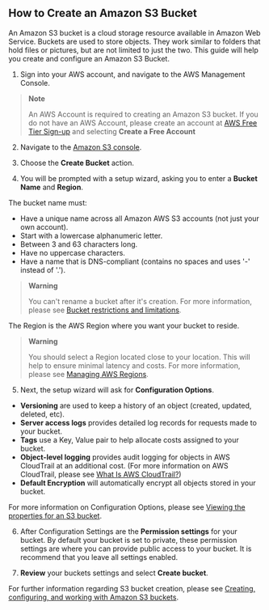 ## How to Create an Amazon S3 Bucket ##

An Amazon S3 bucket is a cloud storage resource available in Amazon Web Service. Buckets are used to store objects. They work similar to folders that hold files or pictures, but are not limited to just the two. This guide will help you create and configure an Amazon S3 Bucket.

1. Sign into your AWS account, and navigate to the AWS Management Console.

 > **Note**
 >
 > An AWS Account is required to creating an Amazon S3 bucket. If you do not have an AWS Account, please create an account at [AWS Free Tier Sign-up](https://aws.amazon.com/free/?all-free-tier.sort-by=item.additionalFields.SortRank&all-free-tier.sort-order=asc) and selecting **Create a Free Account**

2. Navigate to the [Amazon S3 console](https://console.aws.amazon.com/s3/).

3. Choose the **Create Bucket** action.

4. You will be prompted with a setup wizard, asking you to enter a **Bucket Name** and **Region**.

  The bucket name must:

 - Have a unique name across all Amazon AWS S3 accounts (not just your own account).
 - Start with a lowercase alphanumeric letter.
 - Between 3 and 63 characters long.
 - Have no uppercase characters.
 - Have a name that is DNS-compliant (contains no spaces and uses '-' instead of '.').

 > **Warning**
 >
 > You can't rename a bucket after it's creation. For more information, please see [Bucket restrictions and limitations](https://docs.aws.amazon.com/AmazonS3/latest/userguide/BucketRestrictions.html#bucketnamingrules).

 The Region is the AWS Region where you want your bucket to reside.

  > **Warning**
  >
  > You should select a Region located close to your location. This will help to ensure minimal latency and costs. For more information, please see [Managing AWS Regions](https://docs.aws.amazon.com/general/latest/gr/rande-manage.html).

5. Next, the setup wizard will ask for **Configuration Options**.

 - **Versioning** are used to keep a history of an object (created, updated, deleted, etc).
 - **Server access logs** provides detailed log records for requests made to your bucket.
 - **Tags** use a Key, Value pair to help allocate costs assigned to your bucket.
 - **Object-level logging** provides audit logging for objects in AWS CloudTrail at an additional cost. (For more information on AWS CloudTrail, please see [What Is AWS CloudTrail?](https://docs.aws.amazon.com/awscloudtrail/latest/userguide/cloudtrail-user-guide.html))
 - **Default Encryption** will automatically encrypt all objects stored in your bucket.

 For more information on Configuration Options, please see [Viewing the properties for an S3 bucket](https://docs.aws.amazon.com/AmazonS3/latest/userguide/view-bucket-properties.html).

6. After Configuration Settings are the **Permission settings** for your bucket. By default your bucket is set to private, these permission settings are where you can provide public access to your bucket. It is recommend that you leave all settings enabled.

7. **Review** your buckets settings and select **Create bucket**.

For further information regarding S3 bucket creation, please see [Creating, configuring, and working with Amazon S3 buckets](https://docs.aws.amazon.com/AmazonS3/latest/userguide/creating-buckets-s3.html).
